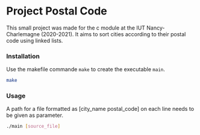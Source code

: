 # Project Postal Code

This small project was made for the c module at the IUT Nancy-Charlemagne (2020-2021).
It aims to sort cities according to their postal code using linked lists.


### Installation
Use the makefile commande `make` to create the executable `main`.
```bash
make
```

### Usage
A path for a file formatted as [city_name postal_code] on each line needs to be given as parameter.
```bash
./main [source_file]
```

